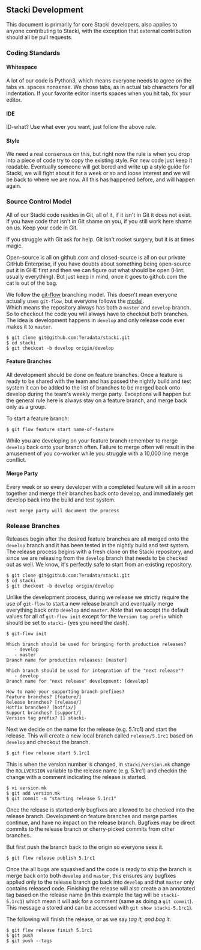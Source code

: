 ## Stacki Development

This document is primarily for core Stacki developers, also applies to
anyone contributing to Stacki, with the exception that external
contribution should all be pull requests.

### Coding Standards

#### Whitespace

A lot of our code is Python3, which means everyone needs to agree on
the tabs vs. spaces nonsense. We chose tabs, as in actual tab
characters for all indentation. If your favorite editor inserts
spaces when you hit tab, fix your editor.

#### IDE

ID-what? Use what ever you want, just follow the above rule.

#### Style

We need a real consensus on this, but right now the rule is when you
drop into a piece of code try to copy the existing style. For new code
just keep it readable. Eventually someone will get bored and write up
a style guide for Stacki, we will fight about it for a week or so and
loose interest and we will be back to where we are now. All this has
happened before, and will happen again.

### Source Control Model

All of our Stacki code resides in Git, all of it, if it isn't in Git
it does not exist. If you have code that isn't in Git shame on you, if
you still work here shame on us. Keep your code in Git.

If you struggle with Git ask for help. Git isn't rocket surgery, but
it is at times magic.

Open-source is all on github.com and closed-source is all on our
private GitHub Enterprise, if you have doubts about something being
open-source put it in GHE first and then we can figure out what should
be open (Hint: usually everything). But just keep in mind, once it
goes to github.com the cat is out of the bag.

We follow the
[git-flow](http://nvie.com/posts/a-successful-git-branching-model)
branching model. This doesn't mean everyone actually uses `git-flow`,
but everyone follows the [model](https://danielkummer.github.io/git-flow-cheatsheet).  
Which means the repository always has both a `master` and `develop`
branch. So to checkout the code you will always have to checkout both
branches. The idea is development happens in `develop` and only
release code ever makes it to `master`.

```
$ git clone git@github.com:Teradata/stacki.git
$ cd stacki
$ git checkout -b develop origin/develop
```

#### Feature Branches

All development should be done on feature branches. Once a feature is
ready to be shared with the team and has passed the nightly build and
test system it can be added to the list of branches to be merged back
onto develop during the team's weekly merge party. Exceptions will
happen but the general rule here is always stay on a feature branch,
and merge back only as a group.

To start a feature branch:

```
$ git flow feature start name-of-feature
```

While you are developing on your feature branch remember to merge
`develop` back onto your branch often. Failure to merge often will
result in the amusement of you co-worker while you struggle with a
10,000 line merge conflict.


#### Merge Party

Every week or so every developer with a completed feature will sit in
a room together and merge their branches back onto develop, and
immediately get develop back into the build and test system.

	next merge party will document the process


### Release Branches

Releases begin after the desired feature branches are all merged onto
the `develop` branch and it has been tested in the nightly build and
test system. The release process begins with a fresh clone on the
Stacki repository, and since we are releasing from the `develop`
branch that needs to be checked out as well. We know, it's perfectly
safe to start from an existing repository.

```
$ git clone git@github.com:Teradata/stacki.git
$ cd stacki
$ git checkout -b develop origin/develop
```

Unlike the development process, during we release we strictly require
the use of `git-flow` to start a new release branch and eventually
merge everything back onto `develop` and `master`. *Note* that we
accept the default values for all of `git-flow init` except for the
`Version tag prefix` which should be set to `stacki-` (yes you need
the dash).

```
$ git-flow init

Which branch should be used for bringing forth production releases?
   - develop
   - master
Branch name for production releases: [master]

Which branch should be used for integration of the "next release"?
   - develop
Branch name for "next release" development: [develop]

How to name your supporting branch prefixes?
Feature branches? [feature/]
Release branches? [release/]
Hotfix branches? [hotfix/]
Support branches? [support/]
Version tag prefix? [] stacki-
```

Next we decide on the name for the release (e.g. 5.1rc1) and start the
release. This will create a new local branch called `release/5.1rc1`
based on `develop` and checkout the branch.

```
$ git flow release start 5.1rc1
```

This is when the version number is changed, in `stacki/version.mk`
change the `ROLLVERSION` variable to the release name (e.g. 5.1rc1)
and checkin the change with a comment indicating the release is started.

```
$ vi version.mk
$ git add version.mk
$ git commit -m "starting release 5.1rc1"
```

Once the release is started only bugfixes are allowed to be checked
into the release branch. Development on feature branches and merge
parties continue, and have no impact on the release branch. Bugfixes
may be direct commits to the release branch or cherry-picked commits
from other branches.

But first push the branch back to the origin so everyone sees it.

```
$ git flow release publish 5.1rc1
```

Once the all bugs are squashed and the code is ready to ship the
branch is merge back onto both `develop` and `master`, this ensures
any bugfixes applied only to the release branch go back into `develop`
and that `master` only contains released code. Finishing the release
will also create a an annotated tag based on the release name (in this
example the tag will be `stacki-5.1rc1`) which mean it will ask for a
comment (same as doing a `git commit`). This message a stored and can
be accessed with `git show stacki-5.1rc1`).

The following will finish the release, or as we say *tag it, and bag it*.

```
$ git flow release finish 5.1rc1
$ git push
$ git push --tags
```









